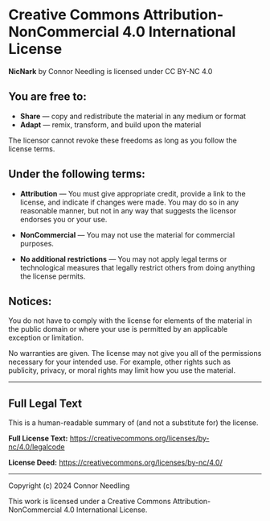 # Creative Commons Attribution-NonCommercial 4.0 International License

**NicNark** by Connor Needling is licensed under CC BY-NC 4.0

## You are free to:

- **Share** — copy and redistribute the material in any medium or format
- **Adapt** — remix, transform, and build upon the material

The licensor cannot revoke these freedoms as long as you follow the license terms.

## Under the following terms:

- **Attribution** — You must give appropriate credit, provide a link to the license, and indicate if changes were made. You may do so in any reasonable manner, but not in any way that suggests the licensor endorses you or your use.

- **NonCommercial** — You may not use the material for commercial purposes.

- **No additional restrictions** — You may not apply legal terms or technological measures that legally restrict others from doing anything the license permits.

## Notices:

You do not have to comply with the license for elements of the material in the public domain or where your use is permitted by an applicable exception or limitation.

No warranties are given. The license may not give you all of the permissions necessary for your intended use. For example, other rights such as publicity, privacy, or moral rights may limit how you use the material.

---

## Full Legal Text

This is a human-readable summary of (and not a substitute for) the license. 

**Full License Text:** https://creativecommons.org/licenses/by-nc/4.0/legalcode

**License Deed:** https://creativecommons.org/licenses/by-nc/4.0/

---

Copyright (c) 2024 Connor Needling

This work is licensed under a Creative Commons Attribution-NonCommercial 4.0 International License.
